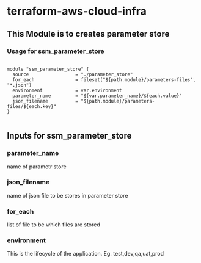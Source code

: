# terraform-aws-cloud-infra

## This Module is to creates parameter store

### Usage for ssm_parameter_store

```hcl

module "ssm_parameter_store" {
  source                 = "./parameter_store"
  for_each               = fileset("${path.module}/parameters-files", "*.json")
  environment            = var.environment
  parameter_name         = "${var.parameter_name}/${each.value}"
  json_filename          = "${path.module}/parameters-files/${each.key}"
}


```

## Inputs for ssm_parameter_store

### parameter_name
name of parametr store

### json_filename
name of json file to be stores in parameter store

### for_each
list of file to be which files are stored

### environment
This is the lifecycle of the application. Eg. test,dev,qa,uat,prod
